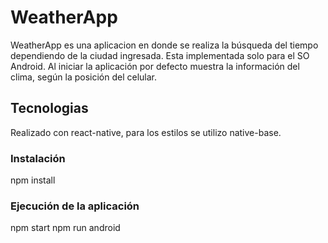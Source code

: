 # WeatherApp

WeatherApp es una aplicacion en donde se realiza la búsqueda del tiempo dependiendo de la ciudad ingresada. Esta implementada solo para el SO Android.
Al iniciar la aplicación por defecto muestra la información del clima, según la posición del celular.

## Tecnologias
Realizado con react-native, para los estilos se utilizo native-base.

### Instalación
npm install

### Ejecución de la aplicación
npm start
npm run android

